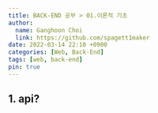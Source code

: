 ```yaml
---
title: BACK-END 공부 > 01.이론적 기초
author:
  name: Ganghoon Choi
  link: https://github.com/spagett1maker
date: 2022-03-14 22:10 +0900
categories: [Web, Back-End]
tags: [web, back-end]
pin: true
---
```


## 1. api?